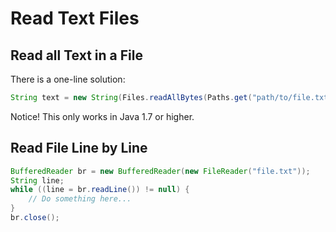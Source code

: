 # Read Text Files

## Read all Text in a File
There is a one-line solution:

```java
String text = new String(Files.readAllBytes(Paths.get("path/to/file.txt")), StandardCharsets.UTF_8);
```

Notice! This only works in Java 1.7 or higher.

## Read File Line by Line
```java
BufferedReader br = new BufferedReader(new FileReader("file.txt"));
String line;
while ((line = br.readLine()) != null) {
    // Do something here...
}
br.close();
```
